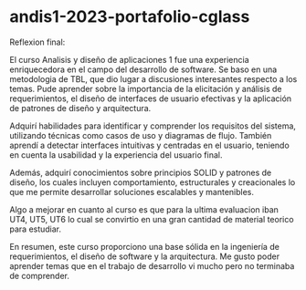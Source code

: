 # andis1-2023-portafolio-cglass


Reflexion final: 

El curso Analisis y diseño de aplicaciones 1 fue una experiencia enriquecedora en el campo del desarrollo de software. Se baso en una metodologia de TBL, que dio lugar a discusiones interesantes respecto a los temas. Pude aprender sobre la importancia de la elicitación y análisis de requerimientos, el diseño de interfaces de usuario efectivas y la aplicación de patrones de diseño y arquitectura.

Adquirí habilidades para identificar y comprender los requisitos del sistema, utilizando técnicas como casos de uso y diagramas de flujo. También aprendí a detectar interfaces intuitivas y centradas en el usuario, teniendo en cuenta la usabilidad y la experiencia del usuario final.

Además, adquirí conocimientos sobre principios SOLID y patrones de diseño, los cuales incluyen comportamiento, estructurales y creacionales lo que me permite desarrollar soluciones escalables y mantenibles. 

Algo a mejorar en cuanto al curso es que para la ultima evaluacion iban UT4, UT5, UT6 lo cual se convirtio en una gran cantidad de material teorico para estudiar. 

En resumen, este curso proporciono una base sólida en la ingeniería de requerimientos, el diseño de software y la arquitectura. Me gusto poder aprender temas que en el trabajo de desarrollo vi mucho pero no terminaba de comprender. 
